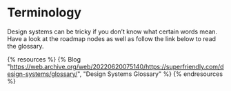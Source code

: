 # Terminology

Design systems can be tricky if you don’t know what certain words mean. Have a look at the roadmap nodes as well as follow the link below to read the glossary.

{% resources %}
  {% Blog "https://web.archive.org/web/20220620075140/https://superfriendly.com/design-systems/glossary/", "Design Systems Glossary" %}
{% endresources %}

